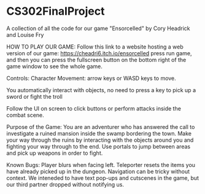 # CS302FinalProject
A collection of all the code for our game "Ensorcelled" by Cory Headrick and Louise Fry


HOW TO PLAY OUR GAME: 
Follow this link to a website hosting a web version of our game:
https://cheadri6.itch.io/ensorcelled
press run game, and then you can press the fullscreen button on the bottom right of the game window to see the whole game.



Controls:
Character Movement: arrow keys or WASD keys to move. 

You automatically interact with objects, no need to press a key to pick up a sword or fight the troll

Follow the UI on screen to click buttons or perform attacks inside the combat scene.


Purpose of the Game:
You are an adventurer who has answered the call to investigate a ruined mansion inside the swamp bordering the town. Make your way through the 
ruins by interacting with the objects around you and fighting your way through to the end. Use portals to jump between areas and pick up weapons in order to fight.

Known Bugs:
Player blurs when facing left. Teleporter resets the items you have already picked up in the dungeon. Navigation can be tricky without context. We inteneded to have text pop-ups and cutscenes in the game, but our third partner dropped without notifying us.
